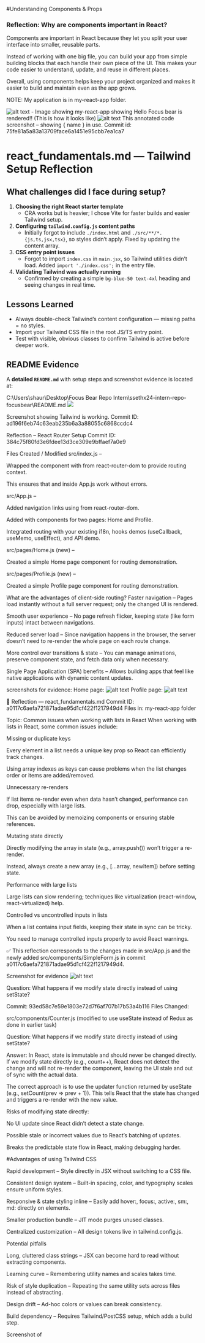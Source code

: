 #Understanding Components & Props

### Reflection: Why are components important in React?

Components are important in React because they let you split your user interface into smaller, reusable parts. 

Instead of working with one big file, you can build your app from simple building blocks that each handle their own piece of the UI. This makes your code easier to understand, update, and reuse in different places. 

Overall, using components helps keep your project organized and makes it easier to build and maintain even as the app grows. 

NOTE: My application is in my-react-app folder.

![alt text](image-37.png) - Image showing my-react-app showing Hello Focus bear is rendered!!
(This is how it looks like)
![alt text](image-38.png)
This annotated code screenshot – showing { name } in use.
Commit id: 75fe81a5a83a13709face6a1451e95cbb7ea1ca7


# react_fundamentals.md — Tailwind Setup Reflection

## What challenges did I face during setup?
1. **Choosing the right React starter template**  
   - CRA works but is heavier; I chose Vite for faster builds and easier Tailwind setup.
2. **Configuring `tailwind.config.js` content paths**  
   - Initially forgot to include `./index.html` and `./src/**/*.{js,ts,jsx,tsx}`, so styles didn’t apply. Fixed by updating the content array.
3. **CSS entry point issues**  
   - Forgot to import `index.css` in `main.jsx`, so Tailwind utilities didn’t load. Added `import './index.css';` in the entry file.
4. **Validating Tailwind was actually running**  
   - Confirmed by creating a simple `bg-blue-50 text-4xl` heading and seeing changes in real time.

## Lessons Learned
- Always double-check Tailwind’s content configuration — missing paths = no styles.
- Import your Tailwind CSS file in the root JS/TS entry point.
- Test with visible, obvious classes to confirm Tailwind is active before deeper work.

## README Evidence
A **detailed `README.md`** with setup steps and screenshot evidence is located at:  

C:\Users\shaur\Desktop\Focus Bear Repo Intern\ssethx24-intern-repo-focusbear\README.md 
![
](image-21.png)

Screenshot showing Tailwind is working. Commit ID: ad196f6eb74c63eab235b6a3a88055c6868ccdc4 

Reflection – React Router Setup
Commit ID: 384c75f80fd3e6fdee13d3ce309e9bffaef7a0e9

Files Created / Modified
src/index.js –

Wrapped the <App /> component with <BrowserRouter> from react-router-dom to provide routing context.

This ensures that <Link> and <Routes> inside App.js work without errors.

src/App.js –

Added navigation links using <Link> from react-router-dom.

Added <Routes> with <Route> components for two pages: Home and Profile.

Integrated routing with your existing i18n, hooks demos (useCallback, useMemo, useEffect), and API demo.

src/pages/Home.js (new) –

Created a simple Home page component for routing demonstration.

src/pages/Profile.js (new) –

Created a simple Profile page component for routing demonstration.

What are the advantages of client-side routing?
Faster navigation –
Pages load instantly without a full server request; only the changed UI is rendered.

Smooth user experience –
No page refresh flicker, keeping state (like form inputs) intact between navigations.

Reduced server load –
Since navigation happens in the browser, the server doesn’t need to re-render the whole page on each route change.

More control over transitions & state –
You can manage animations, preserve component state, and fetch data only when necessary.

Single Page Application (SPA) benefits –
Allows building apps that feel like native applications with dynamic content updates.

screenshots for evidence:
Home page: ![alt text](image-25.png)
Profile page: ![alt text](image-26.png)

📄 Reflection — react_fundamentals.md
Commit ID: a0117c6aefa721871adae95d1cf422f1217949d4
Files in: my-react-app folder

Topic: Common issues when working with lists in React
When working with lists in React, some common issues include:

Missing or duplicate keys

Every element in a list needs a unique key prop so React can efficiently track changes.

Using array indexes as keys can cause problems when the list changes order or items are added/removed.

Unnecessary re-renders

If list items re-render even when data hasn’t changed, performance can drop, especially with large lists.

This can be avoided by memoizing components or ensuring stable references.

Mutating state directly

Directly modifying the array in state (e.g., array.push()) won’t trigger a re-render.

Instead, always create a new array (e.g., [...array, newItem]) before setting state.

Performance with large lists

Large lists can slow rendering; techniques like virtualization (react-window, react-virtualized) help.

Controlled vs uncontrolled inputs in lists

When a list contains input fields, keeping their state in sync can be tricky.

You need to manage controlled inputs properly to avoid React warnings.

✅ This reflection corresponds to the changes made in src/App.js and the newly added src/components/SimpleForm.js in commit a0117c6aefa721871adae95d1cf422f1217949d4.

Screenshot for evidence 
![alt text](image-28.png)

Question: What happens if we modify state directly instead of using setState?

Commit: 93ed58c7e59e1803e72d7f6af707b17b53a4b116
Files Changed:

src/components/Counter.js (modified to use useState instead of Redux as done in earlier task)

Question: What happens if we modify state directly instead of using setState?

Answer:
In React, state is immutable and should never be changed directly.
If we modify state directly (e.g., count++), React does not detect the change and will not re-render the component, leaving the UI stale and out of sync with the actual data.

The correct approach is to use the updater function returned by useState (e.g., setCount(prev => prev + 1)). This tells React that the state has changed and triggers a re-render with the new value.

Risks of modifying state directly:

No UI update since React didn’t detect a state change.

Possible stale or incorrect values due to React’s batching of updates.

Breaks the predictable state flow in React, making debugging harder.

#Advantages of using Tailwind CSS

Rapid development – Style directly in JSX without switching to a CSS file.

Consistent design system – Built-in spacing, color, and typography scales ensure uniform styles.

Responsive & state styling inline – Easily add hover:, focus:, active:, sm:, md: directly on elements.

Smaller production bundle – JIT mode purges unused classes.

Centralized customization – All design tokens live in tailwind.config.js.

Potential pitfalls

Long, cluttered class strings – JSX can become hard to read without extracting components.

Learning curve – Remembering utility names and scales takes time.

Risk of style duplication – Repeating the same utility sets across files instead of abstracting.

Design drift – Ad-hoc colors or values can break consistency.

Build dependency – Requires Tailwind/PostCSS setup, which adds a build step.

Screenshot of 